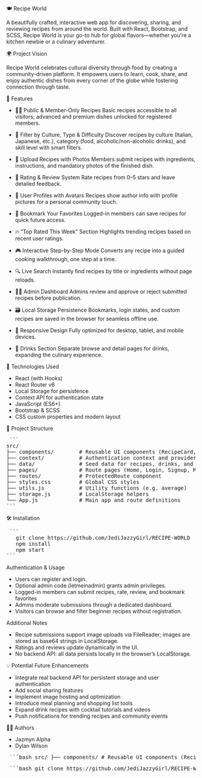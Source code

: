 🍽️ Recipe World

A beautifully crafted, interactive web app for discovering, sharing, and reviewing recipes from around the world. Built with React, Bootstrap, and SCSS, Recipe World is your go-to hub for global flavors—whether you're a kitchen newbie or a culinary adventurer.

🌍 Project Vision

Recipe World celebrates cultural diversity through food by creating a community-driven platform. It empowers users to learn, cook, share, and enjoy authentic dishes from every corner of the globe while fostering connection through taste.

🚀 Features

- 👨‍🍳 Public & Member-Only Recipes
Basic recipes accessible to all visitors; advanced and premium dishes unlocked for registered members.

- 🧾 Filter by Culture, Type & Difficulty
Discover recipes by culture (Italian, Japanese, etc.), category (food, alcoholic/non-alcoholic drinks), and skill level with smart filters.

- 📸 Upload Recipes with Photos
Members submit recipes with ingredients, instructions, and mandatory photos of the finished dish.

- 🌟 Rating & Review System
Rate recipes from 0–5 stars and leave detailed feedback.

- 👤 User Profiles with Avatars
Recipes show author info with profile pictures for a personal community touch.

- 💾 Bookmark Your Favorites
Logged-in members can save recipes for quick future access.

- 🔥 “Top Rated This Week” Section
Highlights trending recipes based on recent user ratings.

- 🎮 Interactive Step-by-Step Mode
Converts any recipe into a guided cooking walkthrough, one step at a time.

- 🔍 Live Search
Instantly find recipes by title or ingredients without page reloads.

- 🧑‍🍳 Admin Dashboard
Admins review and approve or reject submitted recipes before publication.

- 🗃️ Local Storage Persistence
Bookmarks, login states, and custom recipes are saved in the browser for seamless offline use.

- 📱 Responsive Design
Fully optimized for desktop, tablet, and mobile devices.

- 🍹 Drinks Section
Separate browse and detail pages for drinks, expanding the culinary experience.

🧪 Technologies Used

- React (with Hooks)
- React Router v6
- Local Storage for persistence
- Context API for authentication state
- JavaScript (ES6+)
- Bootstrap & SCSS
- CSS custom properties and modern layout


📁 Project Structure

<pre> ```
src/
├── components/        # Reusable UI components (RecipeCard, StarRating, etc.)
├── context/           # Authentication context and provider
├── data/              # Seed data for recipes, drinks, and cultures
├── pages/             # Route pages (Home, Login, Signup, Members, etc.)
├── routes/            # ProtectedRoute component
├── styles.css         # Global CSS styles
├── utils.js           # Utility functions (e.g. average)
├── storage.js         # LocalStorage helpers
└── App.js             # Main app and route definitions
``` </pre>

🛠️ Installation
<pre> ```
   git clone https://github.com/JediJazzyGirl/RECIPE-WORLD
   npm install
   npm start
``` </pre>


Authentication & Usage

- Users can register and login.
- Optional admin code (letmeinadmin) grants admin privileges.
- Logged-in members can submit recipes, rate, review, and bookmark favorites
- Admins moderate submissions through a dedicated dashboard.
- Visitors can browse and filter beginner recipes without registration.

Additional Notes

- Recipe submissions support image uploads via FileReader; images are stored
  as base64 strings in LocalStorage.
- Ratings and reviews update dynamically in the UI.
- No backend API: all data persists locally in the browser’s LocalStorage.

💡 Potential Future Enhancements

- Integrate real backend API for persistent storage and user authentication
- Add social sharing features
- Implement image hosting and optimization
- Introduce meal planning and shopping list tools
- Expand drink recipes with cocktail tutorials and videos
- Push notifications for trending recipes and community events

👨‍💻 Authors

- Jazmyn Alpha
- Dylan Wilson

<pre> ```bash src/ ├── components/ # Reusable UI components (RecipeCard, StarRating, etc.) ├── context/ # Authentication context and provider ├── data/ # Seed data for recipes, drinks, and cultures ├── pages/ # Route pages (Home, Login, Signup, Members, etc.) ├── routes/ # ProtectedRoute component ├── styles.css # Global CSS styles ├── utils.js # Utility functions (e.g. average) ├── storage.js # LocalStorage helpers └── App.js # Main app and route definitions ``` </pre>

<pre> ```bash git clone https://github.com/JediJazzyGirl/RECIPE-WORLD cd RECIPE-WORLD npm install npm start ``` </pre>